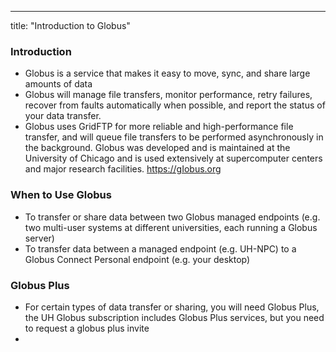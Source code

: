 ---
title: "Introduction to Globus"
### Introduction
- Globus is a service that makes it easy to move, sync, and share large amounts of data
- Globus will manage file transfers, monitor performance, retry failures, recover from faults automatically when possible, and report the status of your data transfer.
- Globus uses GridFTP for more reliable and high-performance file transfer, and will queue file transfers to be performed asynchronously in the background.
Globus was developed and is maintained at the University of Chicago and is used extensively at supercomputer centers and major research facilities. https://gIobus.org

### When to Use Globus
- To transfer or share data between two Globus managed endpoints (e.g. two multi-user systems at different universities, each running a Globus server)
- To transfer data between a managed endpoint (e.g. UH-NPC) to a Globus Connect Personal endpoint (e.g. your desktop)

### Globus Plus
- For certain types of data transfer or sharing, you will need Globus Plus, the UH Globus subscription includes Globus Plus services, but you need to request a globus plus invite
- 

 
